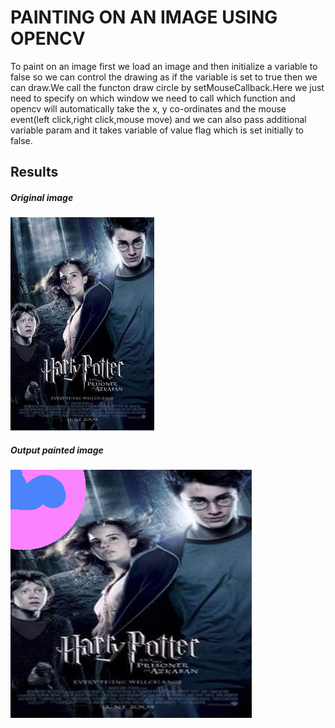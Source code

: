 
PAINTING ON AN IMAGE USING OPENCV
==========================================================================

To paint on an image first we load an image and then initialize a variable to false so we can control the drawing as if the variable is set to true then we can draw.We call the functon draw circle by setMouseCallback.Here we just need to specify on which window we need to call which function and opencv will automatically take the x, y co-ordinates and the mouse event(left click,right click,mouse move) and we can also pass additional variable param and it takes variable of value flag which is set initially to false.

## Results

##### Original image

<img src="https://github.com/Rupa-421/Python-EveryWhere/blob/master/Image_Processing/Painting_on_img/Images/Input.jpg">


##### Output painted image

<img src="https://github.com/Rupa-421/Python-EveryWhere/blob/master/Image_Processing/Painting_on_img/Images/Output.png">

